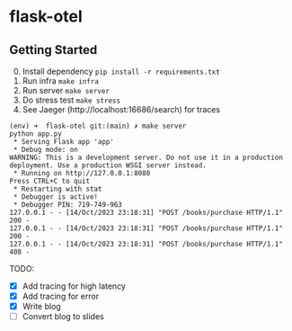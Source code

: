 # flask-otel

## Getting Started

0. Install dependency `pip install -r requirements.txt`
1. Run infra `make infra`
2. Run server `make server`
3. Do stress test `make stress`
4. See Jaeger (http://localhost:16686/search) for traces

```
(env) ➜  flask-otel git:(main) ✗ make server
python app.py
 * Serving Flask app 'app'
 * Debug mode: on
WARNING: This is a development server. Do not use it in a production deployment. Use a production WSGI server instead.
 * Running on http://127.0.0.1:8080
Press CTRL+C to quit
 * Restarting with stat
 * Debugger is active!
 * Debugger PIN: 719-749-963
127.0.0.1 - - [14/Oct/2023 23:18:31] "POST /books/purchase HTTP/1.1" 200 -
127.0.0.1 - - [14/Oct/2023 23:18:31] "POST /books/purchase HTTP/1.1" 200 -
127.0.0.1 - - [14/Oct/2023 23:18:31] "POST /books/purchase HTTP/1.1" 408 -
```

TODO:

- [x] Add tracing for high latency
- [x] Add tracing for error
- [x] Write blog
- [ ] Convert blog to slides
